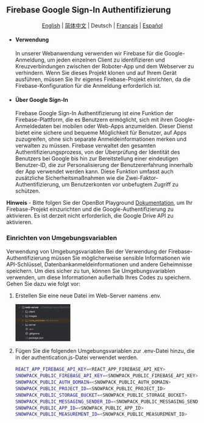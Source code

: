 ## Firebase Google Sign-In Authentifizierung

<p align="center">
  <a href="README.md">English</a> |
  <a href="README.zh-CN.md">简体中文</a> |
  <span>Deutsch</span> |
  <a href="README.fr-FR.md">Français</a> |
  <a href="README.es-ES.md">Español</a>
</p>

- #### Verwendung
  In unserer Webanwendung verwenden wir Firebase für die Google-Anmeldung, um jeden einzelnen Client zu identifizieren und Kreuzverbindungen zwischen der Roboter-App und dem Webserver zu verhindern. Wenn Sie dieses Projekt klonen und auf Ihrem Gerät ausführen, müssen Sie Ihr eigenes Firebase-Projekt einrichten, da die Firebase-Konfiguration für die Anmeldung erforderlich ist.
- #### Über Google Sign-In
  Firebase Google Sign-In Authentifizierung ist eine Funktion der Firebase-Plattform, die es Benutzern ermöglicht, sich mit ihren Google-Anmeldedaten bei mobilen oder Web-Apps anzumelden. Dieser Dienst bietet eine sichere und bequeme Möglichkeit für Benutzer, auf Apps zuzugreifen, ohne sich separate Anmeldeinformationen merken und verwalten zu müssen. Firebase verwaltet den gesamten Authentifizierungsprozess, von der Überprüfung der Identität des Benutzers bei Google bis hin zur Bereitstellung einer eindeutigen Benutzer-ID, die zur Personalisierung der Benutzererfahrung innerhalb der App verwendet werden kann. Diese Funktion umfasst auch zusätzliche Sicherheitsmaßnahmen wie die Zwei-Faktor-Authentifizierung, um Benutzerkonten vor unbefugtem Zugriff zu schützen.

**Hinweis** - Bitte folgen Sie der OpenBot Playground [Dokumentation](../../../../open-code/src/services/README.de-DE.md), um Ihr Firebase-Projekt einzurichten und die Google-Authentifizierung zu aktivieren. Es ist derzeit nicht erforderlich, die Google Drive API zu aktivieren.

### Einrichten von Umgebungsvariablen

Verwendung von Umgebungsvariablen Bei der Verwendung der Firebase-Authentifizierung müssen Sie möglicherweise sensible Informationen wie API-Schlüssel, Datenbankanmeldeinformationen und andere Geheimnisse speichern. Um dies sicher zu tun, können Sie Umgebungsvariablen verwenden, um diese Informationen außerhalb Ihres Codes zu speichern. Gehen Sie dazu wie folgt vor:

1. Erstellen Sie eine neue Datei im Web-Server namens .env.

   <img src="../../images/firebase_web_server_env_variable.png" width="30%"/>

2. Fügen Sie die folgenden Umgebungsvariablen zur .env-Datei hinzu, die in der authentication.js-Datei verwendet werden.
      ```bash
      REACT_APP_FIREBASE_API_KEY=<REACT_APP_FIREBASE_API_KEY>
      SNOWPACK_PUBLIC_FIREBASE_API_KEY=<SNOWPACK_PUBLIC_FIREBASE_API_KEY>
      SNOWPACK_PUBLIC_AUTH_DOMAIN=<SNOWPACK_PUBLIC_AUTH_DOMAIN>
      SNOWPACK_PUBLIC_PROJECT_ID=<SNOWPACK_PUBLIC_PROJECT_ID>
      SNOWPACK_PUBLIC_STORAGE_BUCKET=<SNOWPACK_PUBLIC_STORAGE_BUCKET>
      SNOWPACK_PUBLIC_MESSAGING_SENDER_ID=<SNOWPACK_PUBLIC_MESSAGING_SENDER_ID>
      SNOWPACK_PUBLIC_APP_ID=<SNOWPACK_PUBLIC_APP_ID>
      SNOWPACK_PUBLIC_MEASUREMENT_ID=<SNOWPACK_PUBLIC_MEASUREMENT_ID>
   ```